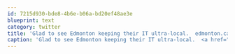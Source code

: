 ```yaml
---
id: 7215d930-bde8-4b6e-b06a-bd20ef48ae3e
blueprint: text
category: twitter
title: 'Glad to see Edmonton keeping their IT ultra-local.  edmonton.ca/city_governmen…'
caption: 'Glad to see Edmonton keeping their IT ultra-local.  <a href="http://www.edmonton.ca/city_government/news/city-of-edmonton-keeps-it-local.aspx" title="http://www.edmonton.ca/city_government/news/city-of-edmonton-keeps-it-local.aspx" class="link link_untco">edmonton.ca/city_governmen…</a>'
---
```


